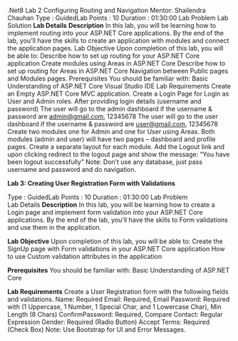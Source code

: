 .Net8 Lab 2 Configuring Routing and Navigation
 Mentor: Shailendra Chauhan
 Type : GuidedLab
 Points : 10
 Duration : 01:30:00
 Lab Problem Lab Solution
**Lab Details**
**Description**
In this lab, you will be learning how to implement routing into your ASP.NET Core applications. By the end of the lab, you'll have the skills to create an application with modules and connect the application pages.
Lab Objective
Upon completion of this lab, you will be able to:
Describe how to set up routing for your ASP.NET Core application
Create modules using Areas in ASP.NET Core
Describe how to set up routing for Areas in ASP.NET Core
Navigation between Public pages and Modules pages.
Prerequisites
You should be familiar with:
Basic Understanding of ASP.NET Core
Visual Studio IDE
Lab Requirements
Create an Empty ASP.NET Core MVC application.
Create a Login Page for Login as User and Admin roles.
After providing login details (username and password)
The user will go to the admin dashboard if the username & password are admin@gmail.com, 12345678
The user will go to the user dashboard if the username & password are user@gmail.com, 12345678
Create two modules one for Admin and one for User using Areas.
Both modules (admin and user) will have two pages – dashboard and profile pages.
Create a separate layout for each module.
Add the Logout link and upon clicking redirect to the logout page and show the message: “You have been logout successfully”
Note: Don’t use any database, just pass username and password and do navigation.

**Lab 3: Creating User Registration Form with Validations**
 
 Type : GuidedLab
 Points : 10
 Duration : 01:30:00
 Lab Problem  
Lab Details
**Description**
In this lab, you will be learning how to create a Login page and implement form validation into your ASP.NET Core applications. By the end of the lab, you'll have the skills to Form validations and use them in the application.

**Lab Objective**
Upon completion of this lab, you will be able to:
Create the SignUp page with Form validations in your ASP.NET Core application
How to use Custom validation attributes in the application

**Prerequisites**
You should be familiar with:
Basic Understanding of ASP.NET Core

**Lab Requirements**
Create a User Registration form with the following fields and validations.
Name: Required
Email: Required, Email
Password: Required with (1 Uppercase, 1 Number, 1 Special Char, and 1 Lowercase Char), Min Length (8 Chars)
ConfirmPassword: Required, Compare
Contact: Regular Expression
Gender: Required (Radio Button)
Accept Terms: Required (Check Box)
Note: Use Bootstrap for UI and Error Messages.
